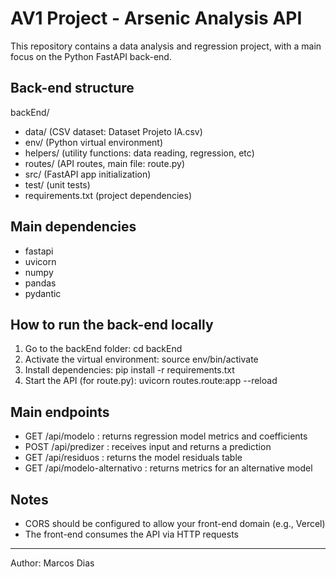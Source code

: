 # AV1 Project - Arsenic Analysis API

This repository contains a data analysis and regression project, with a main focus on the Python FastAPI back-end.

## Back-end structure

backEnd/
- data/                (CSV dataset: Dataset Projeto IA.csv)
- env/                 (Python virtual environment)
- helpers/             (utility functions: data reading, regression, etc)
- routes/              (API routes, main file: route.py)
- src/                 (FastAPI app initialization)
- test/                (unit tests)
- requirements.txt     (project dependencies)

## Main dependencies

- fastapi
- uvicorn
- numpy
- pandas
- pydantic

## How to run the back-end locally

1. Go to the backEnd folder:
	cd backEnd
2. Activate the virtual environment:
	source env/bin/activate
3. Install dependencies:
	pip install -r requirements.txt
4. Start the API (for route.py):
	uvicorn routes.route:app --reload

## Main endpoints

- GET /api/modelo : returns regression model metrics and coefficients
- POST /api/predizer : receives input and returns a prediction
- GET /api/residuos : returns the model residuals table
- GET /api/modelo-alternativo : returns metrics for an alternative model

## Notes

- CORS should be configured to allow your front-end domain (e.g., Vercel)
- The front-end consumes the API via HTTP requests

---

Author: Marcos Dias
